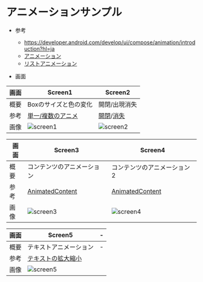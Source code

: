 # アニメーションサンプル
- 参考
  - https://developer.android.com/develop/ui/compose/animation/introduction?hl=ja
  - [アニメーション](https://developer.android.com/develop/ui/compose/animation/composables-modifiers?hl=ja#enter-exit-transition)
  - [リストアニメーション](https://developer.android.com/develop/ui/compose/lists?hl=ja#item-animations)

- 画面
  
| 画面  | Screen1️  | Screen2  |
|---|---|---|
| 概要 | Boxのサイズと色の変化 | 開閉/出現消失 |
| 参考 | [単一/複数のアニメ](https://developer.android.com/develop/ui/compose/animation/value-based?hl=ja#animate-as-state) | [開閉](https://developer.android.com/develop/ui/compose/animation/composables-modifiers?hl=ja#animation-modifiers)/[消失](https://developer.android.com/develop/ui/compose/animation/composables-modifiers?hl=ja#animatedvisibility) |
| 画像 |![screen1](https://github.com/user-attachments/assets/01ce48e9-d3d9-4365-b60a-3e20ea299e50)|![screen2](https://github.com/user-attachments/assets/a9efc713-8901-4959-a732-f3a0c6ded346) |


| 画面  | Screen3  | Screen4  |
|---|---|---|
| 概要 | コンテンツのアニメーション | コンテンツのアニメーション2 |
| 参考 | [AnimatedContent](https://developer.android.com/develop/ui/compose/animation/composables-modifiers?hl=ja#animatedcontent) |[AnimatedContent](https://developer.android.com/develop/ui/compose/animation/composables-modifiers?hl=ja#animatedcontent) |
| 画像 |![screen3](https://github.com/user-attachments/assets/afa868f7-fabb-4ecd-abc0-32f7bd292be7)|![screen4](https://github.com/user-attachments/assets/7d12657b-2a92-41f5-8c4d-d8c68d5c1f03)|

| 画面  | Screen5  | -  |
|---|---|---|
| 概要 | テキストアニメーション | - |
| 参考 | [テキストの拡大縮小](https://developer.android.com/develop/ui/compose/animation/quick-guide?hl=ja#animate-text-scale) |
| 画像 |![screen5](https://github.com/user-attachments/assets/16199d49-fc91-4e82-83cc-43cdb450625d)||




